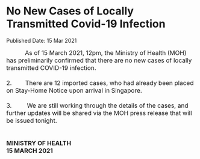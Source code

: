 <html>
    <meta http-equiv="Content-Type" content="text/html; charset=utf-8"/>
    <meta charset="utf-8"/>
    <title>No New Cases of Locally Transmitted Covid-19 Infection</title>
    <body><h1>No New Cases of Locally Transmitted Covid-19 Infection</h1>
    <p>Published Date: 15 Mar 2021</p> <span style="font-size: 16px;">&nbsp; &nbsp; &nbsp; &nbsp; &nbsp; &nbsp;As of 15 March 2021, 12pm, the Ministry of Health (MOH) has preliminarily confirmed that there are no new cases of locally transmitted COVID-19 infection.<br><br>2.&nbsp; &nbsp; &nbsp; &nbsp; There are 12 imported cases, who had already been placed on Stay-Home Notice upon arrival in Singapore.<br><br>3.&nbsp; &nbsp; &nbsp; &nbsp; &nbsp;We are still working through the details of the cases, and further updates will be shared via the MOH press release that will be issued tonight.<br><br><br><strong>MINISTRY OF HEALTH<br>15 MARCH 2021<br></strong></span><div><span style="font-size: 16px;"><br></span></div></body>
</html>